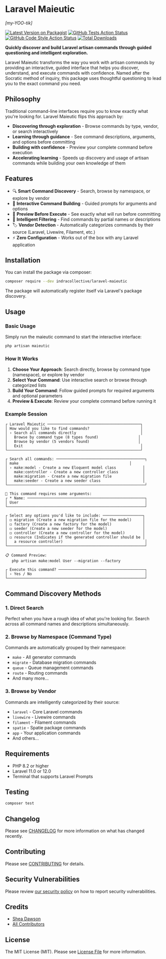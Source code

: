 # Laravel Maieutic
*[my-YOO-tik]*

[![Latest Version on Packagist](https://img.shields.io/packagist/v/indracollective/laravel-maieutic.svg?style=flat-square)](https://packagist.org/packages/indracollective/laravel-maieutic)
[![GitHub Tests Action Status](https://img.shields.io/github/actions/workflow/status/indracollective/laravel-maieutic/run-tests.yml?branch=main&label=tests&style=flat-square)](https://github.com/indracollective/laravel-maieutic/actions?query=workflow%3Arun-tests+branch%3Amain)
[![GitHub Code Style Action Status](https://img.shields.io/github/actions/workflow/status/indracollective/laravel-maieutic/fix-php-code-style-issues.yml?branch=main&label=code%20style&style=flat-square)](https://github.com/indracollective/laravel-maieutic/actions?query=workflow%3A"Fix+PHP+code+style+issues"+branch%3Amain)
[![Total Downloads](https://img.shields.io/packagist/dt/indracollective/laravel-maieutic.svg?style=flat-square)](https://packagist.org/packages/indracollective/laravel-maieutic)

**Quickly discover and build Laravel artisan commands through guided questioning and intelligent exploration.**

Laravel Maieutic transforms the way you work with artisan commands by providing an interactive, guided interface that helps you discover, understand, and execute commands with confidence. Named after the Socratic method of inquiry, this package uses thoughtful questioning to lead you to the exact command you need.

## Philosophy

Traditional command-line interfaces require you to know exactly what you're looking for. Laravel Maieutic flips this approach by:

- **Discovering through exploration** - Browse commands by type, vendor, or search interactively
- **Learning through guidance** - See command descriptions, arguments, and options before committing
- **Building with confidence** - Preview your complete command before execution
- **Accelerating learning** - Speeds up discovery and usage of artisan commands while building your own knowledge of them

## Features

- 🔍 **Smart Command Discovery** - Search, browse by namespace, or explore by vendor
- 📝 **Interactive Command Building** - Guided prompts for arguments and options
- 👀 **Preview Before Execute** - See exactly what will run before committing
- 🎯 **Intelligent Filtering** - Find commands by partial names or descriptions
- 🏷️ **Vendor Detection** - Automatically categorizes commands by their source (Laravel, Livewire, Filament, etc.)
- ⚡ **Zero Configuration** - Works out of the box with any Laravel application

## Installation

You can install the package via composer:

```bash
composer require --dev indracollective/laravel-maieutic
```

The package will automatically register itself via Laravel's package discovery.

## Usage

### Basic Usage

Simply run the maieutic command to start the interactive interface:

```bash
php artisan maieutic
```

### How It Works

1. **Choose Your Approach**: Search directly, browse by command type (namespace), or explore by vendor
2. **Select Your Command**: Use interactive search or browse through categorized lists
3. **Build Your Command**: Follow guided prompts for required arguments and optional parameters
4. **Preview & Execute**: Review your complete command before running it

### Example Session

```
┌ Laravel Maieutic ──────────────────────────────────────────┐
│ How would you like to find commands?                       │
│ › Search all commands directly                             │
│   Browse by command type (8 types found)                  │
│   Browse by vendor (5 vendors found)                      │
│   Exit                                                     │
└────────────────────────────────────────────────────────────┘

┌ Search all commands: ────────────────────────────────────────┐
│ make                                                  │
│ › make:model - Create a new Eloquent model class            │
│   make:controller - Create a new controller class           │
│   make:migration - Create a new migration file              │
│   make:seeder - Create a new seeder class                   │
└──────────────────────────────────────────────────────────────┘

📝 This command requires some arguments:
┌ * Name: ─────────────────────────────────────────────────────┐
│ User                                                         │
└──────────────────────────────────────────────────────────────┘

┌ Select any options you'd like to include: ──────────────────┐
│ ◻ migration (Create a new migration file for the model)     │
│ ◻ factory (Create a new factory for the model)              │
│ ◻ seeder (Create a new seeder for the model)                │
│ ◻ controller (Create a new controller for the model)        │
│ ◻ resource (Indicates if the generated controller should be │
│   a resource controller)                                     │
└──────────────────────────────────────────────────────────────┘

📋 Command Preview:
   php artisan make:model User --migration --factory

┌ Execute this command? ───────────────────────────────────────┐
│ › Yes / No                                                   │
└──────────────────────────────────────────────────────────────┘
```

## Command Discovery Methods

### 1. Direct Search
Perfect when you have a rough idea of what you're looking for. Search across all command names and descriptions simultaneously.

### 2. Browse by Namespace (Command Type)
Commands are automatically grouped by their namespace:
- `make` - All generator commands
- `migrate` - Database migration commands
- `queue` - Queue management commands
- `route` - Routing commands
- And many more...

### 3. Browse by Vendor
Commands are intelligently categorized by their source:
- `laravel` - Core Laravel commands
- `livewire` - Livewire commands
- `filament` - Filament commands
- `spatie` - Spatie package commands
- `app` - Your application commands
- And others...

## Requirements

- PHP 8.2 or higher
- Laravel 11.0 or 12.0
- Terminal that supports Laravel Prompts

## Testing

```bash
composer test
```

## Changelog

Please see [CHANGELOG](CHANGELOG.md) for more information on what has changed recently.

## Contributing

Please see [CONTRIBUTING](CONTRIBUTING.md) for details.

## Security Vulnerabilities

Please review [our security policy](../../security/policy) on how to report security vulnerabilities.

## Credits

- [Shea Dawson](https://github.com/indracollective)
- [All Contributors](../../contributors)

## License

The MIT License (MIT). Please see [License File](LICENSE.md) for more information.
